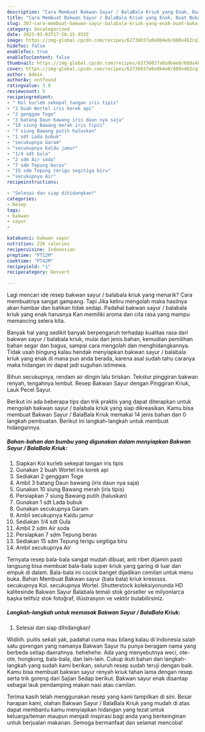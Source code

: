 ```yaml
---
description: "Cara Membuat Bakwan Sayur / BalaBala Kriuk yang Enak, Buat Buka Puasa Lezat"
title: "Cara Membuat Bakwan Sayur / BalaBala Kriuk yang Enak, Buat Buka Puasa Lezat"
slug: 367-cara-membuat-bakwan-sayur-balabala-kriuk-yang-enak-buat-buka-puasa-lezat
category: Uncategorized
date: 2023-03-03T17:58:15.933Z
image: https://img-global.cpcdn.com/recipes/62736037a0a9b4e0/680x482cq70/bakwan-sayur-balabala-kriuk-foto-resep-utama.jpg
hideToc: false
enableToc: true
enableTocContent: false
thumbnail: https://img-global.cpcdn.com/recipes/62736037a0a9b4e0/680x482cq70/bakwan-sayur-balabala-kriuk-foto-resep-utama.jpg
cover: https://img-global.cpcdn.com/recipes/62736037a0a9b4e0/680x482cq70/bakwan-sayur-balabala-kriuk-foto-resep-utama.jpg
author: Admin
authorAv: notfound
ratingvalue: 3.8
reviewcount: 5
recipeingredient:
- " Kol kurleb sekepal tangan iris tipis"
- "2 buah Wortel iris korek api"
- "2 genggam Toge"
- "3 batang Daun bawang iris daun nya saja"
- "10 siung Bawang merah iris tipis"
- "7 siung Bawang putih haluskan"
- "1 sdt Lada bubuk"
- "secukupnya Garam"
- "secukupnya Kaldu jamur"
- "1/4 sdt Gula"
- "2 sdm Air soda"
- "7 sdm Tepung beras"
- "15 sdm Tepung terigu segitiga biru"
- "secukupnya Air"
recipeinstructions:

- "Selesai dan siap dihidangkan!"
categories:
- Resep
tags:
- bakwan
- sayur
- 

katakunci: bakwan sayur  
nutrition: 226 calories
recipecuisine: Indonesian
preptime: "PT12M"
cooktime: "PT42M"
recipeyield: "1"
recipecategory: Dessert

---
```



Lagi mencari ide resep bakwan sayur / balabala kriuk yang menarik? Cara membuatnya sangat gampang. Tapi Jika keliru mengolah maka hasilnya akan hambar dan bahkan tidak sedap. Padahal bakwan sayur / balabala kriuk yang enak harusnya Kan memiliki aroma dan cita rasa yang mampu memancing selera kita.


Banyak hal yang sedikit banyak berpengaruh terhadap kualitas rasa dari bakwan sayur / balabala kriuk, mulai dari jenis bahan, kemudian pemilihan bahan segar dan bagus, sampai cara mengolah dan menghidangkannya. Tidak usah bingung kalau hendak menyiapkan bakwan sayur / balabala kriuk yang enak di mana pun anda berada, karena asal sudah tahu caranya maka hidangan ini dapat jadi suguhan istimewa.

Bihun secukupnya, rendam air dingin lalu tiriskan. Tekstur pinggiran bakwan renyah, tengahnya lembut. Resep Bakwan Sayur dengan Pinggiran Kriuk, Lauk Pecel Sayur.


Berikut ini ada beberapa tips dan trik praktis yang dapat diterapkan untuk mengolah bakwan sayur / balabala kriuk yang siap dikreasikan. Kamu bisa membuat Bakwan Sayur / BalaBala Kriuk memakai 14 jenis bahan dan 0 langkah pembuatan. Berikut ini langkah-langkah untuk membuat hidangannya.

<!--inarticleads1-->

##### Bahan-bahan dan bumbu yang digunakan dalam menyiapkan Bakwan Sayur / BalaBala Kriuk:

1. Siapkan  Kol kurleb sekepal tangan iris tipis
1. Gunakan 2 buah Wortel iris korek api
1. Sediakan 2 genggam Toge
1. Ambil 3 batang Daun bawang (iris daun nya saja)
1. Gunakan 10 siung Bawang merah (iris tipis)
1. Persiapkan 7 siung Bawang putih (haluskan)
1. Gunakan 1 sdt Lada bubuk
1. Gunakan secukupnya Garam
1. Ambil secukupnya Kaldu jamur
1. Sediakan 1/4 sdt Gula
1. Ambil 2 sdm Air soda
1. Persiapkan 7 sdm Tepung beras
1. Sediakan 15 sdm Tepung terigu segitiga biru
1. Ambil secukupnya Air


Ternyata resep bala-bala sangat mudah dibuat, anti ribet dijamin pasti langsung bisa membuat bala-bala super kriuk yang garing di luar dan empuk di dalam. Bala-bala ini cocok banget dijadikan cemilan untuk menu buka. Bahan Membuat Bakwan sayur (bala bala) kriuk kresssss. secukupnya Kol. secukupnya Wortel. Shutterstock koleksiyonunda HD kalitesinde Bakwan Sayur Balabala temalı stok görseller ve milyonlarca başka telifsiz stok fotoğraf, illüstrasyon ve vektör bulabilirsiniz. 

<!--inarticleads2-->

##### Langkah-langkah untuk memasak Bakwan Sayur / BalaBala Kriuk:


1. Selesai dan siap dihidangkan!

Widiiih. puitis sekali yak, padahal cuma mau bilang kalau di Indonesia salah satu gorengan yang namanya Bakwan Sayur itu punya beragam nama yang berbeda setiap daerahnya. hehehehe. Ada yang menyebutnya weci, ote-ote, hongkong, bala-bala, dan lain-lain. Cukup ikuti bahan dan langkah-langkah yang sudah kami berikan, seluruh resep sudah teruji dengan baik. Kamu bisa membuat bakwan sayur renyah kriuk tahan lama dengan resep serta trik goreng dari Sajian Sedap berikut. Bakwan sayur enak disantap sebagai lauk pendamping makan nasi atau camilan. 

Terima kasih telah menggunakan resep yang kami tampilkan di sini. Besar harapan kami, olahan Bakwan Sayur / BalaBala Kriuk yang mudah di atas dapat membantu kamu menyiapkan hidangan yang lezat untuk keluarga/teman maupun menjadi inspirasi bagi anda yang berkeinginan untuk berjualan makanan. Semoga bermanfaat dan selamat mencoba!
